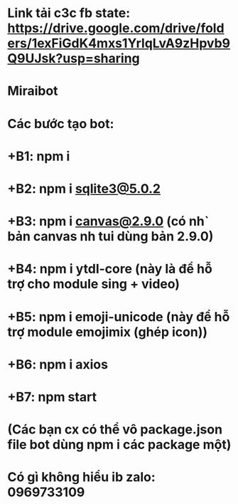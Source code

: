 # Link tải c3c fb state: https://drive.google.com/drive/folders/1exFiGdK4mxs1YrlqLvA9zHpvb9Q9UJsk?usp=sharing
#
# Miraibot
# Các bước tạo bot:
# +B1: npm i
# +B2: npm i sqlite3@5.0.2
# +B3: npm i canvas@2.9.0 (có nh` bản canvas nh tui dùng bản 2.9.0)
# +B4: npm i ytdl-core (này là để hỗ trợ cho module sing + video)
# +B5: npm i emoji-unicode (này để hỗ trợ module emojimix (ghép icon))
# +B6: npm i axios
# +B7: npm start
# (Các bạn cx có thể vô package.json file bot dùng npm i các package một)
#
# Có gì không hiểu ib zalo: 0969733109
